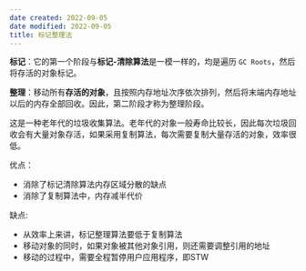 ```yaml
---
date created: 2022-09-05
date modified: 2022-09-05
title: 标记整理法
---
```


**标记**：它的第一个阶段与**标记-清除算法**是一模一样的，均是遍历 `GC Roots`，然后将存活的对象标记。

**整理**：移动所有**存活的对象**，且按照内存地址次序依次排列，然后将末端内存地址以后的内存全部回收。因此，第二阶段才称为整理阶段。

这是一种老年代的垃圾收集算法。老年代的对象一般寿命比较长，因此每次垃圾回收会有大量对象存活，如果采用复制算法，每次需要复制大量存活的对象，效率很低。

优点：

- 消除了标记清除算法内存区域分散的缺点
- 消除了复制算法中，内存减半代价

缺点:

- 从效率上来讲，标记整理算法要低于复制算法
- 移动对象的同时，如果对象被其他对象引用，则还需要调整引用的地址
- 移动的过程中，需要全程暂停用户应用程序，即STW
